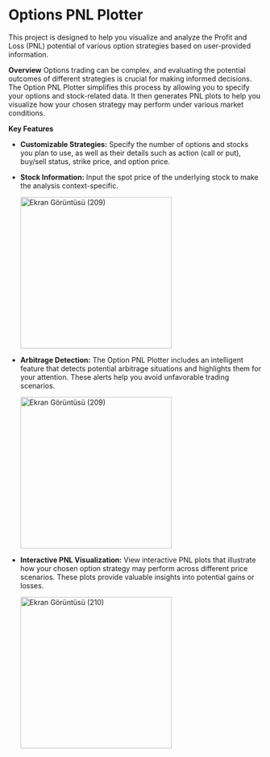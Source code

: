 # Options PNL Plotter
 This project is designed to help you visualize and analyze the Profit and Loss (PNL) potential of various option strategies based on user-provided information.

**Overview**
Options trading can be complex, and evaluating the potential outcomes of different strategies is crucial for making informed decisions. The Option PNL Plotter simplifies this process by allowing you to specify your options and stock-related data. It then generates PNL plots to help you visualize how your chosen strategy may perform under various market conditions.

**Key Features**
* **Customizable Strategies:** Specify the number of options and stocks you plan to use, as well as their details such as action (call or put), buy/sell status, strike price, and option price.

* **Stock Information:** Input the spot price of the underlying stock to make the analysis context-specific.

     <img src="https://github.com/oguz-deniz/OptionPNLPlotter/assets/98212476/9454790a-e449-4848-8ac2-c8a8e426a955" alt="Ekran Görüntüsü (209)" width="300">

* **Arbitrage Detection:** The Option PNL Plotter includes an intelligent feature that detects potential arbitrage situations and highlights them for your attention. These alerts help you avoid unfavorable trading scenarios.

     <img src="https://github.com/oguz-deniz/OptionPNLPlotter/assets/98212476/9454790a-e449-4848-8ac2-c8a8e426a955" alt="Ekran Görüntüsü (209)" width="300">

* **Interactive PNL Visualization:** View interactive PNL plots that illustrate how your chosen option strategy may perform across different price scenarios. These plots provide valuable insights into potential gains or losses.

     <img src="https://github.com/oguz-deniz/OptionPNLPlotter/assets/98212476/c6d71e22-21fd-4501-9574-8a2b18459497" alt="Ekran Görüntüsü (210)" width="300">
